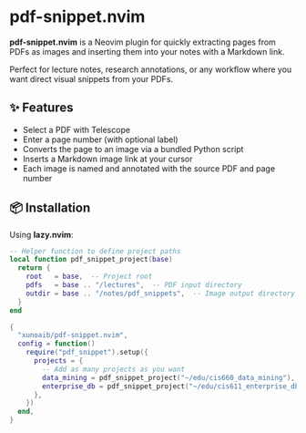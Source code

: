 # pdf-snippet.nvim

**pdf-snippet.nvim** is a Neovim plugin for quickly extracting pages from PDFs
as images and inserting them into your notes with a Markdown link.

Perfect for lecture notes, research annotations, or any workflow where you want
direct visual snippets from your PDFs.

## ✨ Features

- Select a PDF with Telescope
- Enter a page number (with optional label)
- Converts the page to an image via a bundled Python script
- Inserts a Markdown image link at your cursor
- Each image is named and annotated with the source PDF and page number

## 📦 Installation

Using **lazy.nvim**:

```lua
-- Helper function to define project paths
local function pdf_snippet_project(base)
  return {
    root   = base,  -- Project root
    pdfs   = base .. "/lectures",  -- PDF input directory
    outdir = base .. "/notes/pdf_snippets",  -- Image output directory
  }
end
```

```lua
{
  "xunoaib/pdf-snippet.nvim",
  config = function()
    require("pdf_snippet").setup({
      projects = {
        -- Add as many projects as you want
        data_mining = pdf_snippet_project("~/edu/cis660_data_mining"),
        enterprise_db = pdf_snippet_project("~/edu/cis611_enterprise_db"),
      },
    })
  end,
}
```
